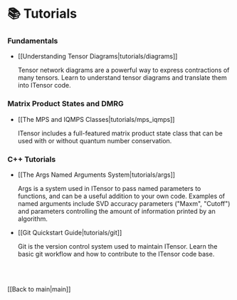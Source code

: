 
# 📚 Tutorials


### Fundamentals

* [[Understanding Tensor Diagrams|tutorials/diagrams]]

  Tensor network diagrams are a powerful way to express 
  contractions of many tensors.
  Learn to understand tensor diagrams and translate them 
  into ITensor code.

### Matrix Product States and DMRG

* [[The MPS and IQMPS Classes|tutorials/mps_iqmps]]

  ITensor includes a full-featured matrix product state class that can be used
  with or without quantum number conservation.

### C++ Tutorials

* [[The Args Named Arguments System|tutorials/args]]

  Args is a system used in ITensor to pass named parameters to functions,
  and can be a useful addition to your own code.
  Examples of named arguments include SVD accuracy parameters ("Maxm", "Cutoff")
  and parameters controlling the amount of information printed by an algorithm. 

* [[Git Quickstart Guide|tutorials/git]]

  Git is the version control system used to maintain ITensor.
  Learn the basic git workflow and how to contribute to the ITensor code base.




</br>
</br>

[[Back to main|main]]
